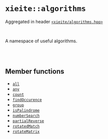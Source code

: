 # `xieite::algorithms`
Aggregated in header [`<xieite/algorithms.hpp>`](../include/xieite/algorithms.hpp)

<br/>

A namespace of useful algorithms.

<br/><br/>

## Member functions
- [`all`](../docs/algorithms/all.md)
- [`any`](../docs/algorithms/any.md)
- [`count`](../docs/algorithms/count.md)
- [`findOccurence`](../docs/algorithms/findOccurence.md)
- [`group`](../docs/algorithms/group.md)
- [`isPalindrome`](../docs/algorithms/isPalindrome.md)
- [`numberSearch`](../docs/algorithms/numberSearch.md)
- [`partialReverse`](../docs/algorithms/partialReverse.md)
- [`rotatedMatch`](../docs/algorithms/rotatedMatch.md)
- [`rotateMatrix`](../docs/algorithms/rotateMatrix.md)

